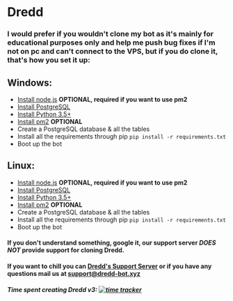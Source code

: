 # Dredd
### I would prefer if you wouldn't clone my bot as it's mainly for educational purposes only and help me push bug fixes if I'm not on pc and can't connect to the VPS, but if you do clone it, that's how you set it up:

## Windows:

- [Install node.js](https://nodejs.org/en/download/) **OPTIONAL, required if you want to use pm2**
- [Install PostgreSQL](https://www.postgresql.org/download/windows/)
- [Install Python 3.5+](https://www.python.org/downloads/)
- [Install pm2](https://pm2.keymetrics.io/docs/usage/quick-start/) **OPTIONAL**
- Create a PostgreSQL database & all the tables
- Install all the requirements through pip `pip install -r requirements.txt`
- Boot up the bot

## Linux:

- [Install node.js](https://nodejs.org/en/download/package-manager/#debian-and-ubuntu-based-linux-distributions) **OPTIONAL, required if you want to use pm2**
- [Install PostgreSQL](https://www.postgresql.org/download/linux/)
- [Install Python 3.5+](https://opensource.com/article/20/4/install-python-linux)
- [Install pm2](https://pm2.keymetrics.io/docs/usage/quick-start/) **OPTIONAL**
- Create a PostgreSQL database & all the tables
- Install all the requirements through pip `pip install -r requirements.txt`
- Boot up the bot

#### **If you don't understand something, google it, our support server _DOES NOT_ provide support for cloning Dredd.**

#### If you want to chill you can [Dredd's Support Server](https://dredd-bot.xyz/support) or if you have any questions mail us at [support@dredd-bot.xyz](mailto:support@dredd-bot.xyz)

##### Time spent creating Dredd v3: [![time tracker](https://wakatime.com/badge/github/dredd-bot/Dredd.svg)](https://wakatime.com/badge/github/dredd-bot/Dredd.svg)

